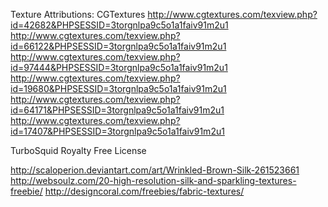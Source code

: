 
Texture Attributions:
CGTextures
http://www.cgtextures.com/texview.php?id=42682&PHPSESSID=3torgnlpa9c5o1a1faiv91m2u1
http://www.cgtextures.com/texview.php?id=66122&PHPSESSID=3torgnlpa9c5o1a1faiv91m2u1
http://www.cgtextures.com/texview.php?id=97444&PHPSESSID=3torgnlpa9c5o1a1faiv91m2u1
http://www.cgtextures.com/texview.php?id=19680&PHPSESSID=3torgnlpa9c5o1a1faiv91m2u1
http://www.cgtextures.com/texview.php?id=64171&PHPSESSID=3torgnlpa9c5o1a1faiv91m2u1
http://www.cgtextures.com/texview.php?id=17407&PHPSESSID=3torgnlpa9c5o1a1faiv91m2u1

TurboSquid Royalty Free License


http://scaloperion.deviantart.com/art/Wrinkled-Brown-Silk-261523661
http://websoulz.com/20-high-resolution-silk-and-sparkling-textures-freebie/
http://designcoral.com/freebies/fabric-textures/